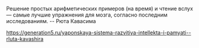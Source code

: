 Решение простых арифметических примеров (на время) и чтение вслух — самые лучшие упражнения для мозга, согласно последним исследованиям. -- Рюта Кавасима

https://generation5.ru/yaponskaya-sistema-razvitiya-intellekta-i-pamyati--rluta-kavashira
